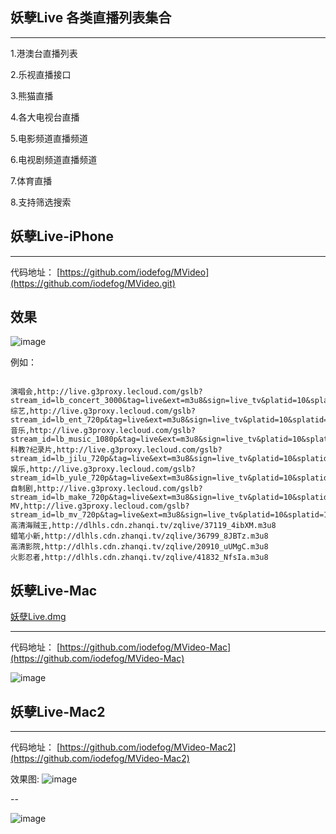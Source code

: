 ## 妖孽Live 各类直播列表集合

----

1.港澳台直播列表

2.乐视直播接口

3.熊猫直播

4.各大电视台直播

5.电影频道直播频道

6.电视剧频道直播频道

7.体育直播

8.支持筛选搜索


## 妖孽Live-iPhone

-----

代码地址：
[https://github.com/iodefog/MVideo](https://github.com/iodefog/MVideo.git)

效果
----

![image](https://github.com/iodefog/MVideo/blob/master/SnapShoot/animal.gif)  



例如：

```objc

演唱会,http://live.g3proxy.lecloud.com/gslb?stream_id=lb_concert_3000&tag=live&ext=m3u8&sign=live_tv&platid=10&splatid=1009&format=letv&expect=1
综艺,http://live.g3proxy.lecloud.com/gslb?stream_id=lb_ent_720p&tag=live&ext=m3u8&sign=live_tv&platid=10&splatid=1009&format=letv&expect=1
音乐,http://live.g3proxy.lecloud.com/gslb?stream_id=lb_music_1080p&tag=live&ext=m3u8&sign=live_tv&platid=10&splatid=1009&format=letv&expect=1
科教?纪录片,http://live.g3proxy.lecloud.com/gslb?stream_id=lb_jilu_720p&tag=live&ext=m3u8&sign=live_tv&platid=10&splatid=1009&format=letv&expect=1
娱乐,http://live.g3proxy.lecloud.com/gslb?stream_id=lb_yule_720p&tag=live&ext=m3u8&sign=live_tv&platid=10&splatid=1009&format=letv&expect=1
自制剧,http://live.g3proxy.lecloud.com/gslb?stream_id=lb_make_720p&tag=live&ext=m3u8&sign=live_tv&platid=10&splatid=1009&format=letv&expect=1
MV,http://live.g3proxy.lecloud.com/gslb?stream_id=lb_mv_720p&tag=live&ext=m3u8&sign=live_tv&platid=10&splatid=1009&format=letv&expect=1
高清海贼王,http://dlhls.cdn.zhanqi.tv/zqlive/37119_4ibXM.m3u8
蜡笔小新,http://dlhls.cdn.zhanqi.tv/zqlive/36799_8JBTz.m3u8
高清影院,http://dlhls.cdn.zhanqi.tv/zqlive/20910_uUMgC.m3u8
火影忍者,http://dlhls.cdn.zhanqi.tv/zqlive/41832_NfsIa.m3u8

```


## 妖孽Live-Mac

[妖孽Live.dmg](https://github.com/iodefog/MVideo-Mac2/tree/master/dmg/妖孽Live.dmg)

-----

代码地址：
[https://github.com/iodefog/MVideo-Mac](https://github.com/iodefog/MVideo-Mac)


![image](https://github.com/iodefog/MVideo/blob/master/SnapShoot/20170616-180526.png)



## 妖孽Live-Mac2

-----

代码地址：
[https://github.com/iodefog/MVideo-Mac2](https://github.com/iodefog/MVideo-Mac2)


效果图:
![image](https://github.com/iodefog/MVideo/blob/master/SnapShoot/list.png)

--

![image](https://github.com/iodefog/MVideo/blob/master/SnapShoot/movie.png)
